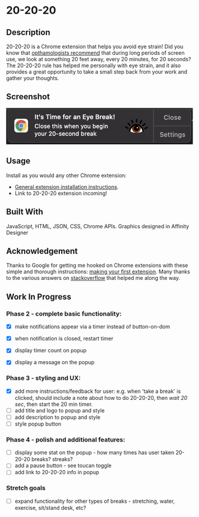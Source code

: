 # 20-20-20


## Description

20-20-20 is a Chrome extension that helps you avoid eye strain! Did you know that [opthamologists recommend](https://advancedeyecaremd.net/20-20-20-tipstopreventeyestrain/) that during long periods of screen use, we look at something 20 feet away, every 20 minutes, for 20 seconds? The 20-20-20 rule has helped me personally with eye strain, and it also provides a great opportunity to take a small step back from your work and gather your thoughts. 


## Screenshot    
![Screenshot](/images/202020Screenshot.png) 


## Usage

Install as you would any other Chrome extension:
- [General extension installation instructions](https://support.google.com/chrome_webstore/answer/2664769?hl=en).
- Link to 20-20-20 extension incoming!

## Built With

JavaScript, HTML, JSON, CSS, Chrome APIs. Graphics designed in Affinity Designer


## Acknowledgement 

Thanks to Google for getting me hooked on Chrome extensions with these simple and thorough instructions: [making your first extension](https://developer.chrome.com/docs/extensions/mv3/getstarted/). Many thanks to the various answers on [stackoverflow](https://stackoverflow.com/) that helped me along the way. 


## Work In Progress

### Phase 2 - complete basic functionality:
- [x] make notifications appear via a timer instead of button-on-dom
- [x] when notification is closed, restart timer
- [x] display timer count on popup
- [x] display a message on the popup


### Phase 3 - styling and UX:
- [x] add more instructions/feedback for user: e.g. when 'take a break' is clicked, should include a note about how to do 20-20-20, then *wait 20 sec*, then start the 20 min timer. 
- [ ] add title and logo to popup and style
- [ ] add description to popup and style
- [ ] style popup button

### Phase 4 - polish and additional features:
- [ ] display some stat on the popup - how many times has user taken 20-20-20 breaks? streaks?
- [ ] add a pause button - see toucan toggle
- [ ] add link to 20-20-20 info in popup

### Stretch goals
- [ ] expand functionality for other types of breaks - stretching, water, exercise, sit/stand desk, etc?
